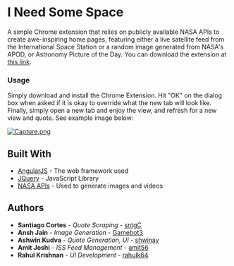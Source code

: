 # I Need Some Space

A simple Chrome extension that relies on publicly available NASA APIs to create awe-inspiring home pages, featuring either a live satellite feed from the International Space Station or a random image generated from NASA's APOD, or Astronomy Picture of the Day. You can download the extension at [this link](https://chrome.google.com/webstore/detail/i-need-some-space/pnfnlobicflcdpdgggjmfdpodnpmepgg).  

### Usage

Simply download and install the Chrome Extension. Hit "OK" on the dialog box when asked if it is okay to override what the new tab will look like. Finally, simply open a new tab and enjoy the view, and refresh for a new view and quote. See example image below:


[![Capture.png](https://i.postimg.cc/rmHKQ3nS/Capture.png)](https://postimg.cc/phDWdGtT)

## Built With

* [AngularJS](https://angularjs.org/) - The web framework used
* [JQuery](https://jquery.com/) - JavaScript Library
* [NASA APIs](https://api.nasa.gov/) - Used to generate images and videos

## Authors

* **Santiago Cortes** - *Quote Scraping* - [sntgC](https://github.com/sntgC)
* **Ansh Jain** - *Image Generation* - [Gamebot3](https://github.com/Gamebot3)
* **Ashwin Kudva** - *Quote Generation, UI* - [shwinay](https://github.com/shwinay)
* **Amit Joshi** - *ISS Feed Management* - [amit56](https://github.com/amit56)
* **Rahul Krishnan** - *UI Development* - [rahulk64](https://github.com/rahulk64)
